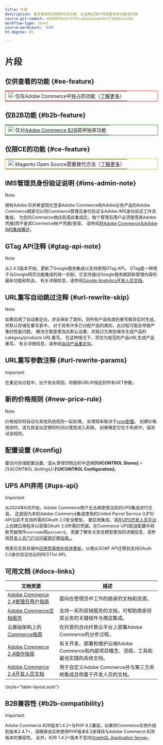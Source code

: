 ```yaml
---
title: 片段
description: 重复使用的注释和可视元素，以注释应用于特定版本的功能或页面
source-git-commit: e82b979ee2c5f51caba6a2aa416c5f20dbce110a
workflow-type: tm+mt
source-wordcount: '650'
ht-degree: 0%

---
```


# 片段

## 仅供查看的功能 {#ee-feature}

<table style="border:1px solid red">
<tr><td><img alt="Adobe Commerce功能" src="../assets/adobe-logo.svg" width="20" height="20" /> 仅在Adobe Commerce中独占的功能（<a href="https://experienceleague.adobe.com/docs/commerce-admin/user-guides/home.html#product-editions">了解更多</a>）</td></tr>
</table>

## 仅B2B功能 {#b2b-feature}

<table style="border:1px solid green">
<tr><td><img alt="Adobe Commerce B2B功能" src="../assets/b2b.svg" width="20" height="20" /> 仅对<a href="https://experienceleague.adobe.com/docs/commerce-admin/b2b/introduction.html?lang=en">Adobe Commerce B2B</a>提供独家功能</td></tr>
</table>

## 仅限CE的功能 {#ce-feature}

<table style="border:1px solid orange">
<tr><td><img alt="Magento Open Source功能" src="../assets/open-source.svg" width="20" height="20" /> Magento Open Source需要替代方法（<a href="https://experienceleague.adobe.com/docs/commerce-admin/user-guides/home.html#product-editions">了解更多</a>）</td></tr>
</table>

## IMS管理员身份验证说明 {#ims-admin-note}

>[!NOTE]
>
>拥有Adobe ID并希望简化登录Adobe Commerce和Adobe业务产品的Adobe Commerce商家可以将Commerce管理员身份验证与Adobe IMS身份验证工作流集成。 为您的Commerce商店启用此集成后，每个管理员用户必须使用其Adobe凭据(而不是其Commerce帐户凭据)登录。 请参阅[将Adobe Commerce与Adobe IMS集成概述](/help/getting-started/adobe-ims-integration-overview.md)。

## GTag API注释 {#gtag-api-note}

>[!NOTE]
>
>从2.4.5版本开始，更新了Google服务集成以支持使用GTag API。 GTag是一种用于与Google网页功能集成的统一机制，它支持通过Google服务跟踪和管理内容的最新功能和机会。 有关详细信息，请参阅[Google Analytics开发人员文档](https://developers.google.com/analytics/devguides/collection/gtagjs)。

## URL重写自动跳过注释 {#url-rewrite-skip}

>[!NOTE]
>
>如果启用了自动重定向，并且保存了类别，则所有产品和类别重写都将实时生成，并默认存储在重写表中。 对于具有许多已分配产品的类别，此过程可能会导致严重的性能问题。 解决方案是更改此默认设置，并跳过为类别保存生成产品的category/products URL重写。 在这种情况下，将仅为规范的产品URL生成产品重写。 有关详细信息，请参阅[自动产品重定向](/help/merchandising-promotions/url-redirect-product-automatic.md)。

## URL重写参数注释 {#url-rewrite-params}

>[!IMPORTANT]
>
>在重定向过程中，出于安全原因，将删除URL中指定的所有GET参数。

## 新的价格规则 {#new-price-rule}

>[!NOTE]
>
>价格规则将自动与其他系统规则一起处理。 处理频率取决于[cron配置](https://experienceleague.adobe.com/docs/commerce-operations/configuration-guide/cli/configure-cron-jobs.html)。 创建价格规则时，请为其留出足够的时间以使其进入系统。 如果确定它位于系统中，请测试该规则。

## 配置设置 {#config}

要访问存储配置设置，请从&#x200B;_管理员_&#x200B;侧边栏中选择&#x200B;**[!UICONTROL Stores]** > _[!UICONTROL Settings]_>**[!UICONTROL Configuration]**。

## UPS API弃用 {#ups-api}

>[!IMPORTANT]
>
>从2024年6月开始，Adobe Commerce商户无法再使用当前的UPS集成进行交易。 这是因为本机Adobe Commerce集成使用的United Parcel Service (UPS) API当前不支持所需的OAuth 2.0安全模型。 要启用集成，请[在UPS开发人员平台](https://developer.ups.com/get-started)上创建应用程序以获取OAuth 2.0所需的凭据。在Commerce UPS配送配置中将新凭据用作`username`和`password`。 若要了解有关安全模型更改的详细信息，请参阅[开发人员门户访问密钥迁移指南_](https://developer.ups.com/oauth-developer-guide)。<br/>
>
>商家应在其存储中[应用质量修补程序更新](https://experienceleague.adobe.com/docs/commerce-knowledge-base/kb/troubleshooting/known-issues-patches-attached/ups-shipping-method-integration-migration-from-soap-to-restful-api.html)，以便从SOAP API迁移到支持OAuth 2.0身份验证协议的RESTful API。


## 可用文档 {#docs-links}

| 文档资源 | 描述 |
|----------------------- | ----------- |
| [Adobe Commerce 2.4管理员用户指南](../landing/home.md) | 面向在管理员中工作的商家的文档和资源。 |
| [Adobe Commerce文档服务](https://experienceleague.adobe.com/docs/commerce/user-guides/home.html) | 支持一系列促销服务的文档，可帮助商家将其业务的关键组件与商店集成。 |
| 云基础架构上的[Commerce指南](https://experienceleague.adobe.com/docs/commerce-cloud-service/user-guide/overview.html) | 在托管的自动托管云平台上部署Adobe Commerce的分步过程。 |
| [Adobe Commerce 2.4操作指南](https://experienceleague.adobe.com/docs/commerce-operations/operational-guides/home.html) | 有关开发、部署和维护云端Adobe Commerce和内部项目概念、流程、工具和最佳实践的系统文档。 |
| [Adobe Commerce 2.4开发人员文档](https://developer.adobe.com/commerce/docs) | 用于自定义Adobe Commerce并与第三方系统集成且侧重于开发人员的文档。 |

{style="table-layout:auto"}

## B2B兼容性 {#b2b-compatibility}

>[!IMPORTANT]
>
>Adobe Commerce B2B版本1.4.2+与PHP 8.2兼容。如果将Commerce实例升级到版本2.4.7+，请确保该实例使用PHP版本8.2来保持与Adobe Commerce B2B版本的兼容性。 此外，B2B 1.4.2+版本不支持[GraphQL Application Server](https://experienceleague.adobe.com/en/docs/commerce-operations/performance-best-practices/concepts/application-server)。
